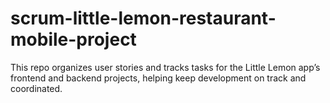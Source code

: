 # scrum-little-lemon-restaurant-mobile-project
This repo organizes user stories and tracks tasks for the Little Lemon app’s frontend and backend projects, helping keep development on track and coordinated.
